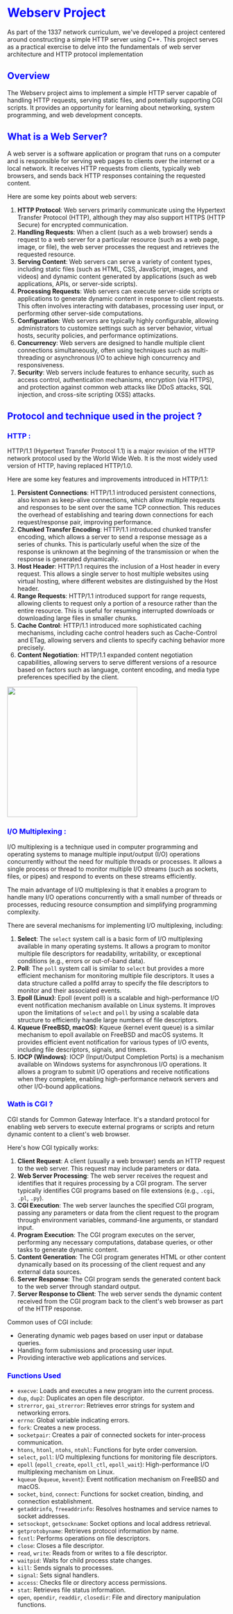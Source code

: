 # <span style="color:blue">Webserv Project</span>

As part of the 1337 network curriculum, we've developed a project centered around constructing a simple HTTP server using C++. This project serves as a practical exercise to delve into the fundamentals of web server architecture and HTTP protocol implementation

## <span style="color:blue">Overview</span>

The Webserv project aims to implement a simple HTTP server capable of handling HTTP requests, serving static files, and potentially supporting CGI scripts. It provides an opportunity for learning about networking, system programming, and web development concepts.

## <span style="color:blue">What is a Web Server?</span>

A web server is a software application or program that runs on a computer and is responsible for serving web pages to clients over the internet or a local network. It receives HTTP requests from clients, typically web browsers, and sends back HTTP responses containing the requested content.

Here are some key points about web servers:

1. **HTTP Protocol**: Web servers primarily communicate using the Hypertext Transfer Protocol (HTTP), although they may also support HTTPS (HTTP Secure) for encrypted communication.
2. **Handling Requests**: When a client (such as a web browser) sends a request to a web server for a particular resource (such as a web page, image, or file), the web server processes the request and retrieves the requested resource.
3. **Serving Content**: Web servers can serve a variety of content types, including static files (such as HTML, CSS, JavaScript, images, and videos) and dynamic content generated by applications (such as web applications, APIs, or server-side scripts).
4. **Processing Requests**: Web servers can execute server-side scripts or applications to generate dynamic content in response to client requests. This often involves interacting with databases, processing user input, or performing other server-side computations.
5. **Configuration**: Web servers are typically highly configurable, allowing administrators to customize settings such as server behavior, virtual hosts, security policies, and performance optimizations.
6. **Concurrency**: Web servers are designed to handle multiple client connections simultaneously, often using techniques such as multi-threading or asynchronous I/O to achieve high concurrency and responsiveness.
7. **Security**: Web servers include features to enhance security, such as access control, authentication mechanisms, encryption (via HTTPS), and protection against common web attacks like DDoS attacks, SQL injection, and cross-site scripting (XSS) attacks.

## <span style="color:blue">Protocol and technique used in the project ?</span>

### <span style="color:blue">HTTP :</span>

HTTP/1.1 (Hypertext Transfer Protocol 1.1) is a major revision of the HTTP network protocol used by the World Wide Web. It is the most widely used version of HTTP, having replaced HTTP/1.0.

Here are some key features and improvements introduced in HTTP/1.1:

1. **Persistent Connections**: HTTP/1.1 introduced persistent connections, also known as keep-alive connections, which allow multiple requests and responses to be sent over the same TCP connection. This reduces the overhead of establishing and tearing down connections for each request/response pair, improving performance.
2. **Chunked Transfer Encoding**: HTTP/1.1 introduced chunked transfer encoding, which allows a server to send a response message as a series of chunks. This is particularly useful when the size of the response is unknown at the beginning of the transmission or when the response is generated dynamically.
3. **Host Header**: HTTP/1.1 requires the inclusion of a Host header in every request. This allows a single server to host multiple websites using virtual hosting, where different websites are distinguished by the Host header.
4. **Range Requests**: HTTP/1.1 introduced support for range requests, allowing clients to request only a portion of a resource rather than the entire resource. This is useful for resuming interrupted downloads or downloading large files in smaller chunks.
5. **Cache Control**: HTTP/1.1 introduced more sophisticated caching mechanisms, including cache control headers such as Cache-Control and ETag, allowing servers and clients to specify caching behavior more precisely.
6. **Content Negotiation**: HTTP/1.1 expanded content negotiation capabilities, allowing servers to serve different versions of a resource based on factors such as language, content encoding, and media type preferences specified by the client.

<img src="web_root/Http-diagram.png" width="300">

### <span style="color:blue">I/O Multiplexing :</span>

I/O multiplexing is a technique used in computer programming and operating systems to manage multiple input/output (I/O) operations concurrently without the need for multiple threads or processes. It allows a single process or thread to monitor multiple I/O streams (such as sockets, files, or pipes) and respond to events on these streams efficiently.

The main advantage of I/O multiplexing is that it enables a program to handle many I/O operations concurrently with a small number of threads or processes, reducing resource consumption and simplifying programming complexity.

There are several mechanisms for implementing I/O multiplexing, including:

1. **Select**: The `select` system call is a basic form of I/O multiplexing available in many operating systems. It allows a program to monitor multiple file descriptors for readability, writability, or exceptional conditions (e.g., errors or out-of-band data).
2. **Poll**: The `poll` system call is similar to `select` but provides a more efficient mechanism for monitoring multiple file descriptors. It uses a data structure called a pollfd array to specify the file descriptors to monitor and their associated events.
3. **Epoll (Linux)**: Epoll (event poll) is a scalable and high-performance I/O event notification mechanism available on Linux systems. It improves upon the limitations of `select` and `poll` by using a scalable data structure to efficiently handle large numbers of file descriptors.
4. **Kqueue (FreeBSD, macOS)**: Kqueue (kernel event queue) is a similar mechanism to epoll available on FreeBSD and macOS systems. It provides efficient event notification for various types of I/O events, including file descriptors, signals, and timers.
5. **IOCP (Windows)**: IOCP (Input/Output Completion Ports) is a mechanism available on Windows systems for asynchronous I/O operations. It allows a program to submit I/O operations and receive notifications when they complete, enabling high-performance network servers and other I/O-bound applications.


### <span style="color:blue">Wath is CGI ? </span>

CGI stands for Common Gateway Interface. It's a standard protocol for enabling web servers to execute external programs or scripts and return dynamic content to a client's web browser.

Here's how CGI typically works:

1. **Client Request**: A client (usually a web browser) sends an HTTP request to the web server. This request may include parameters or data.
2. **Web Server Processing**: The web server receives the request and identifies that it requires processing by a CGI program. The server typically identifies CGI programs based on file extensions (e.g., `.cgi`, `.pl`, `.py`).
3. **CGI Execution**: The web server launches the specified CGI program, passing any parameters or data from the client request to the program through environment variables, command-line arguments, or standard input.
4. **Program Execution**: The CGI program executes on the server, performing any necessary computations, database queries, or other tasks to generate dynamic content.
5. **Content Generation**: The CGI program generates HTML or other content dynamically based on its processing of the client request and any external data sources.
6. **Server Response**: The CGI program sends the generated content back to the web server through standard output.
7. **Server Response to Client**: The web server sends the dynamic content received from the CGI program back to the client's web browser as part of the HTTP response.

Common uses of CGI include:

- Generating dynamic web pages based on user input or database queries.
- Handling form submissions and processing user input.
- Providing interactive web applications and services.


### <span style="color:blue">Functions Used</span>

- `execve`: Loads and executes a new program into the current process.
- `dup`, `dup2`: Duplicates an open file descriptor.
- `strerror`, `gai_strerror`: Retrieves error strings for system and networking errors.
- `errno`: Global variable indicating errors.
- `fork`: Creates a new process.
- `socketpair`: Creates a pair of connected sockets for inter-process communication.
- `htons`, `htonl`, `ntohs`, `ntohl`: Functions for byte order conversion.
- `select`, `poll`: I/O multiplexing functions for monitoring file descriptors.
- `epoll` (`epoll_create`, `epoll_ctl`, `epoll_wait`): High-performance I/O multiplexing mechanism on Linux.
- `kqueue` (`kqueue`, `kevent`): Event notification mechanism on FreeBSD and macOS.
- `socket`, `bind`, `connect`: Functions for socket creation, binding, and connection establishment.
- `getaddrinfo`, `freeaddrinfo`: Resolves hostnames and service names to socket addresses.
- `setsockopt`, `getsockname`: Socket options and local address retrieval.
- `getprotobyname`: Retrieves protocol information by name.
- `fcntl`: Performs operations on file descriptors.
- `close`: Closes a file descriptor.
- `read`, `write`: Reads from or writes to a file descriptor.
- `waitpid`: Waits for child process state changes.
- `kill`: Sends signals to processes.
- `signal`: Sets signal handlers.
- `access`: Checks file or directory access permissions.
- `stat`: Retrieves file status information.
- `open`, `opendir`, `readdir`, `closedir`: File and directory manipulation functions.
